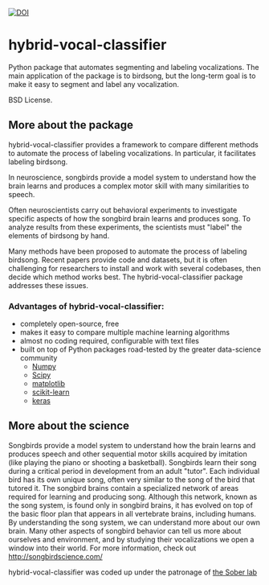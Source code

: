 [![DOI](https://zenodo.org/badge/78084425.svg)](https://zenodo.org/badge/latestdoi/78084425)

# hybrid-vocal-classifier
Python package that automates segmenting and labeling vocalizations. 
The main application of the package is to birdsong, but the long-term goal is to make it easy to segment and label any vocalization.

BSD License.

## More about the package
hybrid-vocal-classifier provides a framework to compare different methods to automate the process of labeling vocalizations. In particular, it facilitates labeling birdsong.

In neuroscience, songbirds provide a model system to understand how the brain learns and produces a complex motor skill with many similarities to speech. 

Often neuroscientists carry out behavioral experiments to investigate specific aspects of how the songbird brain learns and produces song. To analyze results from these experiments, the scientists must "label" the elements of birdsong by hand.

Many methods have been proposed to automate the process of labeling birdsong. Recent papers provide code and datasets, but it is often challenging for researchers to install and work with several codebases, then decide which method works best. The hybrid-vocal-classifier package addresses these issues.

### Advantages of hybrid-vocal-classifier:
+ completely open-source, free
+ makes it easy to compare multiple machine learning algorithms
+ almost no coding required, configurable with text files
+ built on top of Python packages road-tested by the greater data-science community
  - [Numpy](http://www.numpy.org/)
  - [Scipy](https://www.scipy.org/scipylib/index.html)
  - [matplotlib](https://matplotlib.org/)
  - [scikit-learn](http://scikit-learn.org/stable/)
  - [keras](https://keras.io/)

## More about the science
Songbirds provide a model system to understand how the brain learns and produces speech and other sequential motor skills acquired by imitation (like playing the piano or shooting a basketball). Songbirds learn their song during a critical period in development from an adult "tutor". Each individual bird has its own unique song, often very similar to the song of the bird that tutored it.
The songbird brains contain a specialized network of areas required for learning and producing song.
Although this network, known as the song system, is found only in songbird brains, it has evolved on top of the basic floor plan that appears in all vertebrate brains, including humans.
By understanding the song system, we can understand more about our own brain.
Many other aspects of songbird behavior can tell us more about ourselves and environment, and by studying their vocalizations we open a window into their world.
For more information, check out http://songbirdscience.com/

hybrid-vocal-classifier was coded up under the patronage of [the Sober lab](https://scholarblogs.emory.edu/soberlab/)
